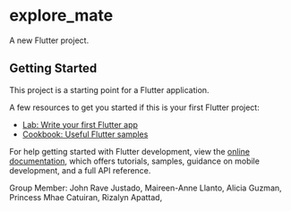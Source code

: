 # explore_mate

A new Flutter project.

## Getting Started

This project is a starting point for a Flutter application.

A few resources to get you started if this is your first Flutter project:

- [Lab: Write your first Flutter app](https://docs.flutter.dev/get-started/codelab)
- [Cookbook: Useful Flutter samples](https://docs.flutter.dev/cookbook)

For help getting started with Flutter development, view the
[online documentation](https://docs.flutter.dev/), which offers tutorials,
samples, guidance on mobile development, and a full API reference.

Group Member:
            John Rave Justado,
            Maireen-Anne Llanto,
            Alicia Guzman,
            Princess Mhae Catuiran,
            Rizalyn Apattad,
            

